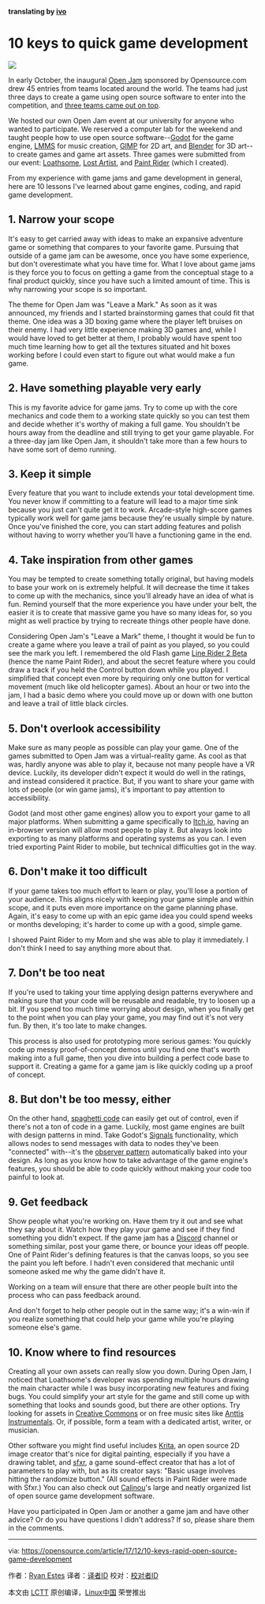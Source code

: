 **translating by [ivo](https://github.com/ivo)** 


10 keys to quick game development
======
![](https://opensource.com/sites/default/files/styles/image-full-size/public/lead-images/computer_keyboard_laptop_development_code_woman.png?itok=vbYz6jjb)

In early October, the inaugural [Open Jam][1] sponsored by Opensource.com drew 45 entries from teams located around the world. The teams had just three days to create a game using open source software to enter into the competition, and [three teams came out on top][2].

We hosted our own Open Jam event at our university for anyone who wanted to participate. We reserved a computer lab for the weekend and taught people how to use open source software--[Godot][3] for the game engine, [LMMS][4] for music creation, [GIMP][5] for 2D art, and [Blender][6] for 3D art--to create games and game art assets. Three games were submitted from our event: [Loathsome][7], [Lost Artist][8], and [Paint Rider][9] (which I created).

From my experience with game jams and game development in general, here are 10 lessons I've learned about game engines, coding, and rapid game development.

## 1\. Narrow your scope

It's easy to get carried away with ideas to make an expansive adventure game or something that compares to your favorite game. Pursuing that outside of a game jam can be awesome, once you have some experience, but don't overestimate what you have time for. What I love about game jams is they force you to focus on getting a game from the conceptual stage to a final product quickly, since you have such a limited amount of time. This is why narrowing your scope is so important.

The theme for Open Jam was "Leave a Mark." As soon as it was announced, my friends and I started brainstorming games that could fit that theme. One idea was a 3D boxing game where the player left bruises on their enemy. I had very little experience making 3D games and, while I would have loved to get better at them, I probably would have spent too much time learning how to get all the textures situated and hit boxes working before I could even start to figure out what would make a fun game.

## 2\. Have something playable very early

This is my favorite advice for game jams. Try to come up with the core mechanics and code them to a working state quickly so you can test them and decide whether it's worthy of making a full game. You shouldn't be hours away from the deadline and still trying to get your game playable. For a three-day jam like Open Jam, it shouldn't take more than a few hours to have some sort of demo running.

## 3\. Keep it simple

Every feature that you want to include extends your total development time. You never know if committing to a feature will lead to a major time sink because you just can't quite get it to work. Arcade-style high-score games typically work well for game jams because they're usually simple by nature. Once you've finished the core, you can start adding features and polish without having to worry whether you'll have a functioning game in the end.

## 4\. Take inspiration from other games

You may be tempted to create something totally original, but having models to base your work on is extremely helpful. It will decrease the time it takes to come up with the mechanics, since you'll already have an idea of what is fun. Remind yourself that the more experience you have under your belt, the easier it is to create that massive game you have so many ideas for, so you might as well practice by trying to recreate things other people have done.

Considering Open Jam's "Leave a Mark" theme, I thought it would be fun to create a game where you leave a trail of paint as you played, so you could see the mark you left. I remembered the old Flash game [Line Rider 2 Beta][10] (hence the name Paint Rider), and about the secret feature where you could draw a track if you held the Control button down while you played. I simplified that concept even more by requiring only one button for vertical movement (much like old helicopter games). About an hour or two into the jam, I had a basic demo where you could move up or down with one button and leave a trail of little black circles.

## 5\. Don't overlook accessibility

Make sure as many people as possible can play your game. One of the games submitted to Open Jam was a virtual-reality game. As cool as that was, hardly anyone was able to play it, because not many people have a VR device. Luckily, its developer didn't expect it would do well in the ratings, and instead considered it practice. But, if you want to share your game with lots of people (or win game jams), it's important to pay attention to accessibility.

Godot (and most other game engines) allow you to export your game to all major platforms. When submitting a game specifically to [Itch.io][11], having an in-browser version will allow most people to play it. But always look into exporting to as many platforms and operating systems as you can. I even tried exporting Paint Rider to mobile, but technical difficulties got in the way.

## 6\. Don't make it too difficult

If your game takes too much effort to learn or play, you'll lose a portion of your audience. This aligns nicely with keeping your game simple and within scope, and it puts even more importance on the game planning phase. Again, it's easy to come up with an epic game idea you could spend weeks or months developing; it's harder to come up with a good, simple game.

I showed Paint Rider to my Mom and she was able to play it immediately. I don't think I need to say anything more about that.

## 7\. Don't be too neat

If you're used to taking your time applying design patterns everywhere and making sure that your code will be reusable and readable, try to loosen up a bit. If you spend too much time worrying about design, when you finally get to the point when you can play your game, you may find out it's not very fun. By then, it's too late to make changes.

This process is also used for prototyping more serious games: You quickly code up messy proof-of-concept demos until you find one that's worth making into a full game, then you dive into building a perfect code base to support it. Creating a game for a game jam is like quickly coding up a proof of concept.

## 8\. But don't be too messy, either

On the other hand, [spaghetti code][12] can easily get out of control, even if there's not a ton of code in a game. Luckily, most game engines are built with design patterns in mind. Take Godot's [Signals][13] functionality, which allows nodes to send messages with data to nodes they've been "connected" with--it's the [observer pattern][14] automatically baked into your design. As long as you know how to take advantage of the game engine's features, you should be able to code quickly without making your code too painful to look at.

## 9\. Get feedback

Show people what you're working on. Have them try it out and see what they say about it. Watch how they play your game and see if they find something you didn't expect. If the game jam has a [Discord][15] channel or something similar, post your game there, or bounce your ideas off people. One of Paint Rider's defining features is that the canvas loops, so you see the paint you left before. I hadn't even considered that mechanic until someone asked me why the game didn't have it.

Working on a team will ensure that there are other people built into the process who can pass feedback around.

And don't forget to help other people out in the same way; it's a win-win if you realize something that could help your game while you're playing someone else's game.

## 10\. Know where to find resources

Creating all your own assets can really slow you down. During Open Jam, I noticed that Loathsome's developer was spending multiple hours drawing the main character while I was busy incorporating new features and fixing bugs. You could simplify your art style for the game and still come up with something that looks and sounds good, but there are other options. Try looking for assets in [Creative Commons][16] or on free music sites like [Anttis Instrumentals][17]. Or, if possible, form a team with a dedicated artist, writer, or musician.

Other software you might find useful includes [Krita][18], an open source 2D image creator that's nice for digital painting, especially if you have a drawing tablet, and [sfxr][19], a game sound-effect creator that has a lot of parameters to play with, but as its creator says: "Basic usage involves hitting the randomize button." (All sound effects in Paint Rider were made with Sfxr.) You can also check out [Calinou][20]'s large and neatly organized list of open source game development software.

Have you participated in Open Jam or another a game jam and have other advice? Or do you have questions I didn't address? If so, please share them in the comments.

--------------------------------------------------------------------------------

via: https://opensource.com/article/17/12/10-keys-rapid-open-source-game-development

作者：[Ryan Estes][a]
译者：[译者ID](https://github.com/译者ID)
校对：[校对者ID](https://github.com/校对者ID)

本文由 [LCTT](https://github.com/LCTT/TranslateProject) 原创编译，[Linux中国](https://linux.cn/) 荣誉推出

[a]:https://opensource.com/users/figytuna
[1]:https://itch.io/jam/open-jam-1
[2]:https://opensource.com/article/17/11/open-jam
[3]:https://godotengine.org/
[4]:https://lmms.io/
[5]:https://www.gimp.org/
[6]:https://www.blender.org/
[7]:https://astropippin.itch.io/loathsome
[8]:https://masonraus.itch.io/lost-artist
[9]:https://figytuna.itch.io/paint-rider
[10]:http://www.andkon.com/arcade/racing/lineriderbeta2/
[11]:https://itch.io/
[12]:https://en.wikipedia.org/wiki/Spaghetti_code
[13]:http://kidscancode.org/blog/2017/03/godot_101_07/
[14]:https://en.wikipedia.org/wiki/Observer_pattern
[15]:https://discordapp.com/
[16]:https://creativecommons.org/
[17]:http://www.soundclick.com/bands/default.cfm?bandID=1277008
[18]:https://krita.org/en/
[19]:http://www.drpetter.se/project_sfxr.html
[20]:https://notabug.org/Calinou/awesome-gamedev/src/master/README.md
